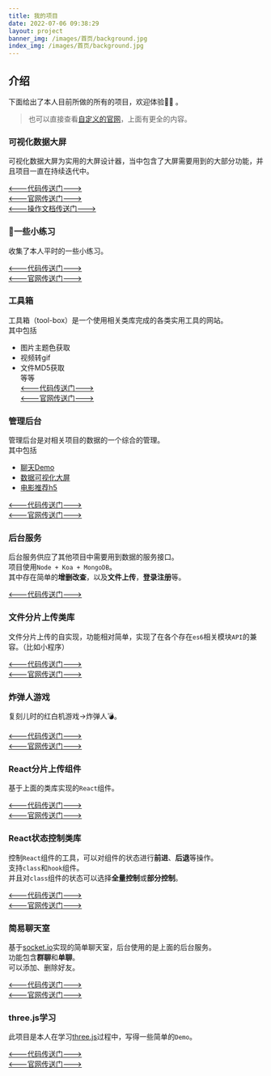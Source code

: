 ```yaml
---
title: 我的项目
date: 2022-07-06 09:38:29
layout: project 
banner_img: /images/首页/background.jpg
index_img: /images/首页/background.jpg
---
```


<div class="markdown-body">

## 介绍  

下面给出了本人目前所做的所有的项目，欢迎体验👏🏻 。  

> 也可以直接查看[自定义的官网](https://food-billboard.github.io/simple-practice/home-page/index.html)，上面有更全的内容。  

<a id="screen"></a>  

### 可视化数据大屏  

可视化数据大屏为实用的大屏设计器，当中包含了大屏需要用到的大部分功能，并且项目一直在持续迭代中。  

[<---代码传送门--->](https://github.com/food-billboard/create-chart)  
[<---官网传送门--->](http://47.97.27.23/api/backend/screen/index.html)  
[<---操作文档传送门--->](http://47.97.27.23/api/backend/create-chart-docs/index.html)  

### 一些小练习  

收集了本人平时的一些小练习。    

[<---代码传送门--->](https://github.com/food-billboard/simple-practice)  
[<---官网传送门--->](https://food-billboard.github.io/simple-practice/home-page/index.html)  

### 工具箱

工具箱（tool-box）是一个使用相关类库完成的各类实用工具的网站。  
其中包括  
- 图片主题色获取    
- 视频转gif  
- 文件MD5获取  
等等  
[<---代码传送门--->](https://github.com/food-billboard/tool-box)  
[<---官网传送门--->](http://47.97.27.23/api/backend/tool-box/index.html)  

### 管理后台  

管理后台是对相关项目的数据的一个综合的管理。   
其中包括  
- [聊天Demo](#chat-demo)  
- [数据可视化大屏](#screen)  
- [电影推荐h5](#movie)  

[<---代码传送门--->](https://github.com/food-billboard/mini-app-management)  
[<---官网传送门--->](http://47.97.27.23/api/backend/index.html)  

<a id="node-server"></a> 

### 后台服务  

后台服务供应了其他项目中需要用到数据的服务接口。  
项目使用`Node + Koa + MongoDB`。  
其中存在简单的**增删改查**，以及**文件上传**，**登录注册**等。  

[<---代码传送门--->](https://github.com/food-billboard/node-server)  

### 文件分片上传类库  

文件分片上传的自实现，功能相对简单，实现了在各个存在`es6`相关模块`API`的兼容。（比如小程序）    

[<---代码传送门--->](https://github.com/food-billboard/chunk-file-load)  
[<---官网传送门--->](https://food-billboard.github.io/chunk-file-load)  

### 炸弹人游戏  

复刻儿时的红白机游戏->炸弹人💣。     

[<---代码传送门--->](https://github.com/food-billboard/bomber-man)  
[<---官网传送门--->](https://code.juejin.cn/pen/7162350895340978189)  

### React分片上传组件  

基于上面的类库实现的`React`组件。  

[<---代码传送门--->](https://github.com/food-billboard/chunk-file-load-component)  
[<---官网传送门--->](https://food-billboard.github.io/chunk-file-load-component/#/)  

### React状态控制类库  

控制`React`组件的工具，可以对组件的状态进行**前进**、**后退**等操作。  
支持`class`和`hook`组件。  
并且对`class`组件的状态可以选择**全量控制**或**部分控制**。  

[<---代码传送门--->](https://github.com/food-billboard/react-undo-component)  
[<---官网传送门--->](https://food-billboard.github.io/react-undo-component/#/)  

<a id="chat-demo"></a>    

### 简易聊天室

基于[socket.io](https://github.com/socketio/socket.io)实现的简单聊天室，后台使用的是上面的后台服务。  
功能包含**群聊**和**单聊**。  
可以添加、删除好友。  

[<---代码传送门--->](https://github.com/food-billboard/chat-demo)  
[<---官网传送门--->](http://47.97.27.23/api/backend/communicate/index.html)  

### three.js学习  

此项目是本人在学习[three.js](https://github.com/mrdoob/three.js)过程中，写得一些简单的`Demo`。  

[<---代码传送门--->](https://github.com/food-billboard/threejs-study-demo)  
[<---官网传送门--->](http://47.97.27.23/api/backend/threejs-study/index.html)  

</div>